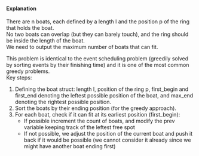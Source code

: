 #### Explanation
There are n boats, each defined by a length l and the position p of the ring that holds the boat.  
No two boats can overlap (but they can barely touch), and the ring should be inside the length of the boat.  
We need to output the maximum number of boats that can fit.  

This problem is identical to the event scheduling problem (greedily solved by sorting events by their finishing time) and it is one of the most common greedy problems.  
Key steps:
1. Defining the boat struct: length l, position of the ring p, first_begin and first_end denoting the leftest possible position of the boat, and max_end denoting the rightest possible position.
2. Sort the boats by their ending position (for the greedy approach).
3. For each boat, check if it can fit at its earliest position (first_begin):
   * If possible increment the count of boats, and modify the prev variable keeping track of the leftest free spot
   * If not possible, we adjust the position of the current boat and push it back if it would be possible (we cannot consider it already since we might have another boat ending first)  